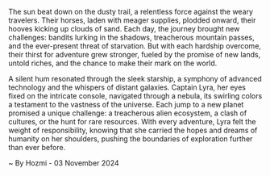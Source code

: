
The sun beat down on the dusty trail, a relentless force against the weary travelers. Their horses, laden with meager supplies, plodded onward, their hooves kicking up clouds of sand. Each day, the journey brought new challenges: bandits lurking in the shadows, treacherous mountain passes, and the ever-present threat of starvation. But with each hardship overcome, their thirst for adventure grew stronger, fueled by the promise of new lands, untold riches, and the chance to make their mark on the world. 

A silent hum resonated through the sleek starship, a symphony of advanced technology and the whispers of distant galaxies. Captain Lyra, her eyes fixed on the intricate console, navigated through a nebula, its swirling colors a testament to the vastness of the universe. Each jump to a new planet promised a unique challenge: a treacherous alien ecosystem, a clash of cultures, or the hunt for rare resources. With every adventure, Lyra felt the weight of responsibility, knowing that she carried the hopes and dreams of humanity on her shoulders, pushing the boundaries of exploration further than ever before. 

~ By Hozmi - 03 November 2024
